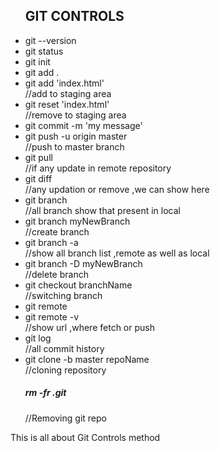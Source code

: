 
<ul>
<h2>GIT CONTROLS</h2>

<li>git --version</li>
<li>git status</li>
<li>git init</li>
<li>git add .</li>
<li>git add 'index.html'</li>//add to staging area
<li>git reset 'index.html'</li>//remove to staging area

<li>git commit -m 'my  message'</li>
<li>git push -u origin master</li>//push to master branch


<li>git pull</li>//if any update in remote repository

<li> git diff</li>//any updation or remove ,we can show here
<li> git branch</li> //all branch show that present in local
<li> git branch myNewBranch</li>//create branch
<li> git branch -a</li> //show all branch list ,remote as well as local
<li> git branch -D myNewBranch</li> //delete branch

<li>git checkout branchName </li>//switching branch

<li>git remote </li> 
<li>git remote -v </li> //show url ,where fetch or push

<li>git log</li>//all commit history
<li>git clone -b master repoName</li>//cloning repository

  
  <h5> rm -fr .git </h5>  //Removing git repo

</ul>


This is all about Git Controls method
